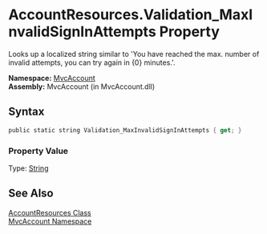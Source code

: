 AccountResources.Validation_MaxInvalidSignInAttempts Property
=============================================================
Looks up a localized string similar to 'You have reached the max. number of invalid attempts, you can try again in {0} minutes.'.

**Namespace:** [MvcAccount][1]  
**Assembly:** MvcAccount (in MvcAccount.dll)

Syntax
------

```csharp
public static string Validation_MaxInvalidSignInAttempts { get; }
```

### Property Value
Type: [String][2]

See Also
--------
[AccountResources Class][3]  
[MvcAccount Namespace][1]  

[1]: ../README.md
[2]: http://msdn2.microsoft.com/en-us/library/s1wwdcbf
[3]: README.md